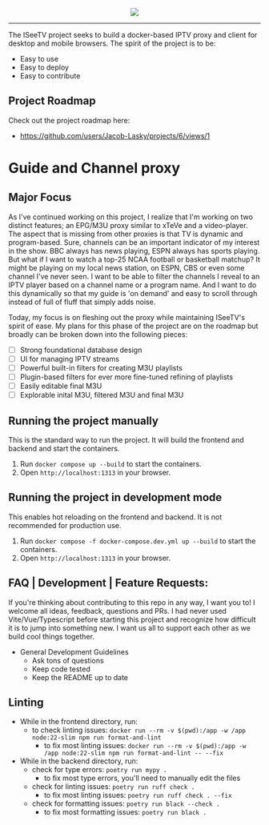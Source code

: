 <p align="center"><img src=https://github.com/user-attachments/assets/16ca67e4-b7ec-430b-82c5-65042506797d/></p>

<hr></hr>

The ISeeTV project seeks to build a docker-based IPTV proxy and client for desktop and mobile browsers. The spirit of the project is to be:
- Easy to use
- Easy to deploy
- Easy to contribute

## Project Roadmap
Check out the project roadmap here:
- https://github.com/users/Jacob-Lasky/projects/6/views/1

# Guide and Channel proxy
## Major Focus
As I've continued working on this project, I realize that I'm working on two distinct features; an EPG/M3U proxy similar to xTeVe and a video-player. The aspect that is missing from other proxies is that TV is dynamic and program-based. Sure, channels can be an important indicator of my interest in the show. BBC always has news playing, ESPN always has sports playing. But what if I want to watch a top-25 NCAA football or basketball matchup? It might be playing on my local news station, on ESPN, CBS or even some channel I've never seen. I want to be able to filter the channels I reveal to an IPTV player based on a channel name or a program name. And I want to do this dynamically so that my guide is 'on demand' and easy to scroll through instead of full of fluff that simply adds noise.

Today, my focus is on fleshing out the proxy while maintaining ISeeTV's spirit of ease. My plans for this phase of the project are on the roadmap but broadly can be broken down into the following pieces:
- [ ] Strong foundational database design
- [ ] UI for managing IPTV streams
- [ ] Powerful built-in filters for creating M3U playlists
- [ ] Plugin-based filters for ever more fine-tuned refining of playlists
- [ ] Easily editable final M3U
- [ ] Explorable inital M3U, filtered M3U and final M3U

## Running the project manually
This is the standard way to run the project. It will build the frontend and backend and start the containers.

1. Run `docker compose up --build` to start the containers.
2. Open `http://localhost:1313` in your browser.

## Running the project in development mode
This enables hot reloading on the frontend and backend. It is not recommended for production use.

1. Run `docker compose -f docker-compose.dev.yml up --build` to start the containers.
2. Open `http://localhost:1313` in your browser.

## FAQ | Development | Feature Requests:
If you're thinking about contributing to this repo in any way, I want you to! I welcome all ideas, feedback, questions and PRs. I had never used Vite/Vue/Typescript before starting this project and recognize how difficult it is to jump into something new. I want us all to support each other as we build cool things together.
- General Development Guidelines
  - Ask tons of questions
  - Keep code tested
  - Keep the README up to date


## Linting
- While in the frontend directory, run:
  - to check linting issues: `docker run --rm -v $(pwd):/app -w /app node:22-slim npm run format-and-lint`
    - to fix most linting issues: `docker run --rm -v $(pwd):/app -w /app node:22-slim npm run format-and-lint -- --fix`
- While in the backend directory, run:
  - check for type errors: `poetry run mypy .`
    - to fix most type errors, you'll need to manually edit the files
  - check for linting issues: `poetry run ruff check .`
    - to fix most linting issues: `poetry run ruff check . --fix`
  - check for formatting issues: `poetry run black --check .`
    - to fix most formatting issues: `poetry run black .`
